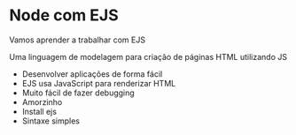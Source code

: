 # Node com EJS

Vamos aprender a trabalhar com EJS

Uma linguagem de modelagem para criação de páginas HTML utilizando JS

* Desenvolver aplicações de forma fácil
* EJS usa JavaScript para renderizar HTML
* Muito fácil de fazer debugging
* Amorzinho
* Install ejs
* Sintaxe simples